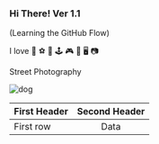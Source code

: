 ### Hi There! Ver 1.1 ###
(Learning the GitHub Flow)
 
I love 👣 ⚽ 🎱 🕹 🎮 🎸 🖥 📷 

Street Photography 

![dog](https://github.com/user-attachments/assets/805771a3-10c9-4915-8a98-630f9ce54964)

| First Header | Second Header |  
| :----------- | :-----------: |  
| First row    |      Data     |  
